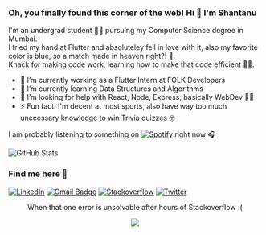 ### Oh, you finally found this corner of the web!  Hi 👋 I'm Shantanu

I'm an undergrad student 👱‍♂️ pursuing my Computer Science degree in Mumbai.<br> 
I tried my hand at Flutter and absoluteley fell in love with it, also my favorite color is blue, so a match made in heaven right?! 💙. <br>
Knack for making code work, learning how to make that code efficient 👨‍💻. 

- 🔭 I’m currently working as a Flutter Intern at FOLK Developers 
- 🌱 I’m currently learning Data Structures and Algorithms
- 🤔 I’m looking for help with React, Node, Express; basically WebDev 🙋‍♂️
- ⚡ Fun fact: I'm decent at most sports, also have way too much unecessary knowledge to win Trivia quizzes 🤓

I am probably listening to something on [![Spotify](https://img.shields.io/badge/Spotify-1ED760?&style=for-the-badge&logo=spotify&logoColor=white)](https://open.spotify.com/user/27l5r0wvnlapn8j6srcv1dzh2) right now 🎧


<p><img src="https://github-readme-stats.vercel.app/api?username=shantanugodbole&amp;show_icons=true" alt="GitHub Stats"></p>

### Find me here 🚀

[![LinkedIn](https://img.shields.io/badge/linkedin-%230077B5.svg?&style=for-the-badge&logo=linkedin&logoColor=white)](https://www.linkedin.com/in/shantanugodbole12/)
[![Gmail Badge](https://img.shields.io/badge/Gmail-D14836?style=for-the-badge&logo=gmail&logoColor=white)](mailto:shantanugodbole2000@gmail.com)
[![Stackoverflow](https://img.shields.io/badge/stack%20overflow-FE7A16?logo=stack-overflow&logoColor=white&style=for-the-badge)](https://stackoverflow.com/users/13581076/shangod)
[![Twitter](https://img.shields.io/badge/Twitter-1DA1F2?style=for-the-badge&logo=twitter&logoColor=white)](https://twitter.com/shangod12)

<p align = "center">When that one error is unsolvable after hours of Stackoverflow :( </p>

<p align="center">
<img src="https://i.makeagif.com/media/5-05-2017/ADwZDb.gif" /></p>

